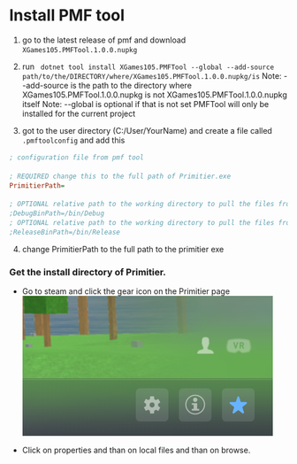 # Install PMF tool

1) go to the latest release of pmf and download ```XGames105.PMFTool.1.0.0.nupkg ```

2) run ``` dotnet tool install XGames105.PMFTool --global --add-source path/to/the/DIRECTORY/where/XGames105.PMFTool.1.0.0.nupkg/is``` Note: --add-source is the path to the directory where XGames105.PMFTool.1.0.0.nupkg is not XGames105.PMFTool.1.0.0.nupkg itself Note: --global is optional if that is not set PMFTool will only be installed for the current project

3) got to the user directory (C:/User/YourName) and create a file called ```.pmftoolconfig``` and add this 
```ini
; configuration file from pmf tool

; REQUIRED change this to the full path of Primitier.exe
PrimitierPath=

; OPTIONAL relative path to the working directory to pull the files from when packing a mod in debug mode
;DebugBinPath=/bin/Debug
; OPTIONAL relative path to the working directory to pull the files from when packing a mod in release mode
;ReleaseBinPath=/bin/Release
```

4) change PrimitierPath to the full path to the primitier exe



### Get the install directory of Primitier.
* Go to steam and click the gear icon on the Primitier page
![Gear](../../GearIcon.png)

* Click on properties and than on local files and than on browse.